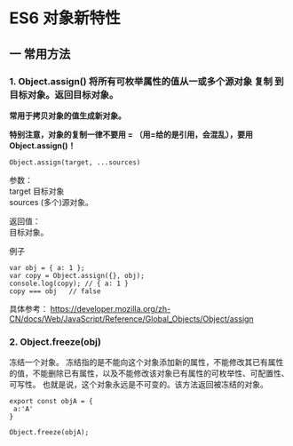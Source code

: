 # ES6 对象新特性

## 一 常用方法

### 1. Object.assign() 将所有可枚举属性的值从一或多个源对象 复制 到目标对象。返回目标对象。

**常用于拷贝对象的值生成新对象。**

**特别注意，对象的复制一律不要用 = （用=给的是引用，会混乱），要用 Object.assign()！**

```
Object.assign(target, ...sources)
```

参数：  
target 目标对象  
sources   (多个)源对象。

返回值：   
目标对象。

例子


```
var obj = { a: 1 };
var copy = Object.assign({}, obj);
console.log(copy); // { a: 1 }
copy === obj   // false
```

具体参考：
https://developer.mozilla.org/zh-CN/docs/Web/JavaScript/Reference/Global_Objects/Object/assign

### 2. Object.freeze(obj)
冻结一个对象。
冻结指的是不能向这个对象添加新的属性，不能修改其已有属性的值，不能删除已有属性，以及不能修改该对象已有属性的可枚举性、可配置性、可写性。
也就是说，这个对象永远是不可变的。该方法返回被冻结的对象。


```
export const objA = {
 a:'A'
}

Object.freeze(objA); 
```




